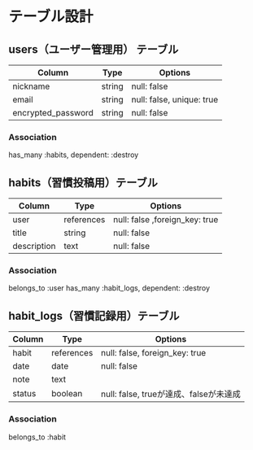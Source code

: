 # テーブル設計

## users（ユーザー管理用） テーブル

| Column             | Type   | Options             |
| ------------------ | ------ | -----------         |
| nickname           | string | null: false             |
| email              | string | null: false, unique: true|
| encrypted_password | string | null: false             |


### Association

has_many :habits, dependent: :destroy


##  habits（習慣投稿用）テーブル

| Column                              | Type       | Options                     |
| ------------------                  | ------     | -----------                 |
| user                                | references | null: false ,foreign_key: true              |
| title                               | string     | null: false                 |
| description                         | text       | null: false               |

 

### Association

belongs_to :user 
has_many :habit_logs, dependent: :destroy

## habit_logs（習慣記録用）テーブル

| Column                              | Type       | Options                     |
| ------------------                  | ------     | -----------                 |
| habit                               | references | null: false, foreign_key: true               |
| date                                | date       | null: false                 |
| note                                | text       |                             |
| status                              | boolean    | null: false, trueが達成、falseが未達成      |

### Association
belongs_to :habit